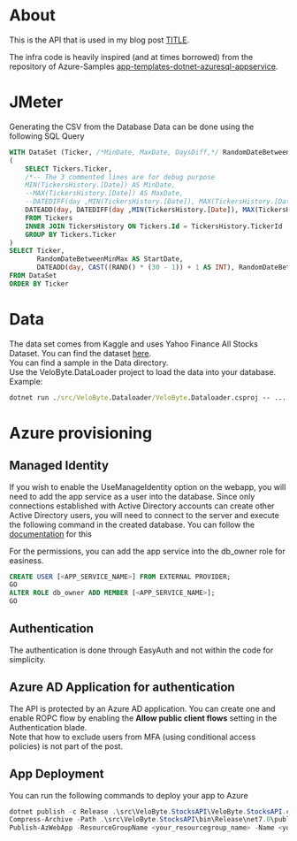 # About
This is the API that is used in my blog post [TITLE](https://www.domstamand.com/).

The infra code is heavily inspired (and at times borrowed) from the repository of Azure-Samples [app-templates-dotnet-azuresql-appservice](https://github.com/Azure-Samples/app-templates-dotnet-azuresql-appservice/tree/main).

# JMeter
Generating the CSV from the Database Data can be done using the following SQL Query
```sql
WITH DataSet (Ticker, /*MinDate, MaxDate, DaysDiff,*/ RandomDateBetweenMinMax) AS
(
	SELECT Tickers.Ticker,
	/*-- The 3 commented lines are for debug purpose
	MIN(TickersHistory.[Date]) AS MinDate,
	--MAX(TickersHistory.[Date]) AS MaxDate,
	--DATEDIFF(day ,MIN(TickersHistory.[Date]), MAX(TickersHistory.[Date])) AS DaysDiff,*/
	DATEADD(day, DATEDIFF(day ,MIN(TickersHistory.[Date]), MAX(TickersHistory.[Date])) / CAST((RAND() * (10 - 2)) + 2 AS INT) /* Rand(2,10)*/, MIN(TickersHistory.[Date])) AS RandomDateBetweenMinMax
	FROM Tickers
	INNER JOIN TickersHistory ON Tickers.Id = TickersHistory.TickerId
	GROUP BY Tickers.Ticker
)
SELECT Ticker,
	   RandomDateBetweenMinMax AS StartDate,
	   DATEADD(day, CAST((RAND() * (30 - 1)) + 1 AS INT), RandomDateBetweenMinMax) /* Rand(1,30)*/ AS EndDate
FROM DataSet
ORDER BY Ticker
```

# Data
The data set comes from Kaggle and uses Yahoo Finance All Stocks Dataset. You can find the dataset [here](https://www.kaggle.com/datasets/tanavbajaj/yahoo-finance-all-stocks-dataset-daily-update).
<br/>You can find a sample in the Data directory.
<br/>Use the VeloByte.DataLoader project to load the data into your database.
<br/>Example:
```cmd
dotnet run ./src/VeloByte.Dataloader/VeloByte.Dataloader.csproj -- ...
```

# Azure provisioning
## Managed Identity

If you wish to enable the UseManageIdentity option on the webapp, you will need to add the app service as a user into the database.
Since only connections established with Active Directory accounts can create other Active Directory users, you will need to connect to the server and execute the following command in the created database.
You can follow the [documentation](https://learn.microsoft.com/en-us/azure/app-service/tutorial-connect-msi-sql-database?tabs=windowsclient%2Cef%2Cdotnet#grant-permissions-to-managed-identity) for this

For the permissions, you can add the app service into the db_owner role for easiness.
```sql
CREATE USER [<APP_SERVICE_NAME>] FROM EXTERNAL PROVIDER;
GO
ALTER ROLE db_owner ADD MEMBER [<APP_SERVICE_NAME>];
GO
```

## Authentication
The authentication is done through EasyAuth and not within the code for simplicity.

## Azure AD Application for authentication
The API is protected by an Azure AD application. You can create one and enable ROPC flow by enabling the **Allow public client flows** setting in the Authentication blade.
<br/>Note that how to exclude users from MFA (using conditional access policies) is not part of the post.

## App Deployment
You can run the following commands to deploy your app to Azure
```powershell
dotnet publish -c Release .\src\VeloByte.StocksAPI\VeloByte.StocksAPI.csproj
Compress-Archive -Path .\src\VeloByte.StocksAPI\bin\Release\net7.0\publish\* -DestinationPath <destination_path>\VeloByte.API.zip
Publish-AzWebApp -ResourceGroupName <your_resourcegroup_name> -Name <your_web_app_name> -ArchivePath <destination_path>\VeloByte.API.zip -Force
```